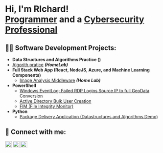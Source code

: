 <h1>Hi, I'm RIchard! <br/><a href="https://github.com/elite-techs">Programmer</a> and a <a href="https://www.linkedin.com/in/prince-richard-/">Cybersecurity Professional</a> </h1>

<h2>👨‍💻 Software Development Projects:</h2>

- <b>Data Structures and Algorithms Practice ()</b>
- [Algorith pratice](https://github.com/joshmadakor1/4chan-Image-Analysis-Middleware-C964) <b><i>(HomeLab)</b></i>
- <b>Full Stack Web App (React, NodeJS, Azure, and Machine Learning Components)</b>
  - [Image Analysis Middleware](https://github.com/joshmadakor1/4chan-Image-Analysis-Middleware-C964) <b><i>(Home Lab)</b></i>
- <b>PowerShell</b>
  - [Windows EventLog: Failed RDP Logins Source IP to full GeoData Conversion](https://github.com//Sentinel-Lab)
  - [Active Directory Bulk User Creation](https://github.com//AD_PS)
  - [FIM (File Integrity Monitor)](https://github.com/joshmadakor1/PowerShell-Integrity-FIM)
- <b>Python</b>
  - [Package Delivery Application (Datastructures and Algorithms Demo)](https://github.com//Package-Delivery-Pathfinding-Algorithm)

<h2> 🤳 Connect with me:</h2>

[<img align="left" alt="Josh | Twitter" width="22px" src="https://cdn.jsdelivr.net/npm/simple-icons@v3/icons/twitter.svg" />][twitter]
[<img align="left" alt="Josh | LinkedIn" width="22px" src="https://cdn.jsdelivr.net/npm/simple-icons@v3/icons/linkedin.svg" />][linkedin]
[<img align="left" alt="Josh | Instagram" width="22px" src="https://cdn.jsdelivr.net/npm/simple-icons@v3/icons/instagram.svg" />][instagram]

[twitter]: https://twitter.com/josh
[instagram]: https://www.instagram.com/josh
[linkedin]: https://linkedin.com/in/josh

